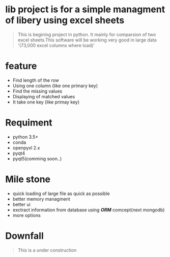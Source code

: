 # lib project is for a simple managment of libery using excel sheets 
>This is begining project in python.
It mainly for comparsion of two excel sheets.This software will be  working very
good in large data '(73,000 excel columns where load)'  

# feature 
- Find length of the row 
- Using one column (like one primary key)
- Find the missing values
- Displaying of matched values 
- It take one key  (like primay key)

# Requiment

- python 3.5+
- conda
- openpyxl 2.x
- pyqt4
- pyqt5(comming soon..)

# Mile stone
- quick loading of large file as quick as possible
- better memory managment 
- better ui 
- exctract information from database using ***ORM*** comcept(next mongodb)
- more options

# Downfall

>This is a under construction 
